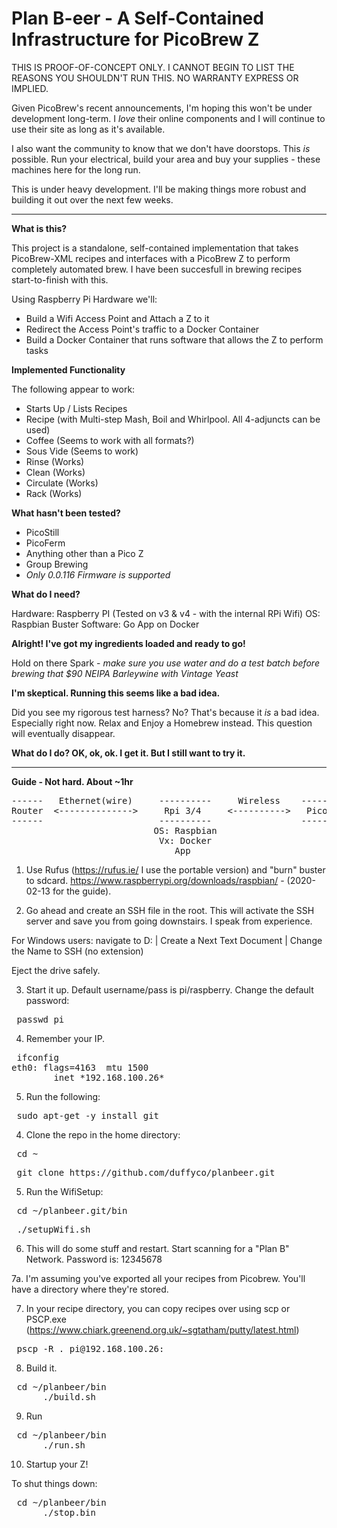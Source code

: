 # Plan B-eer - A Self-Contained Infrastructure for PicoBrew Z

THIS IS PROOF-OF-CONCEPT ONLY.  I CANNOT BEGIN TO LIST THE REASONS YOU SHOULDN'T RUN THIS.  NO WARRANTY EXPRESS OR IMPLIED.

Given PicoBrew's recent announcements, I'm hoping this won't be under development long-term.   I *love* their online components and I will continue to use their site as long as it's available.  

I also want the community to know that we don't have doorstops.  This *is* possible.  Run your electrical, build your area and buy your supplies - these machines here for the long run.

This is under heavy development.  I'll be making things more robust and building it out over the next few weeks.

----------------------------------------------------------------------------------------------------------------------------------------
<b> What is this? </b>

This project is a standalone, self-contained implementation that takes PicoBrew-XML recipes and interfaces with a PicoBrew Z to perform completely automated brew.   I have been succesfull in brewing recipes start-to-finish with this.

Using Raspberry Pi Hardware we'll:
- Build a Wifi Access Point and Attach a Z to it
- Redirect the Access Point's traffic to a Docker Container
- Build a Docker Container that runs software that allows the Z to perform tasks

<b> Implemented Functionality </b>

The following appear to work:
- Starts Up / Lists Recipes
- Recipe (with Multi-step Mash, Boil and Whirlpool.  All 4-adjuncts can be used)
- Coffee (Seems to work with all formats?)
- Sous Vide (Seems to work)
- Rinse (Works)
- Clean (Works)
- Circulate (Works)
- Rack (Works)

<b> What hasn't been tested?  </b>
- PicoStill
- PicoFerm
- Anything other than a Pico Z
- Group Brewing
- *Only 0.0.116 Firmware is supported*

<b> What do I need? </b>

Hardware: Raspberry PI (Tested on v3 & v4 - with the internal RPi Wifi)
OS: Raspbian Buster
Software: Go App on Docker 

<b> Alright!  I've got my ingredients loaded and ready to go! </b>

Hold on there Spark - *make sure you use water and do a test batch before brewing that $90 NEIPA Barleywine with Vintage Yeast*

<b> I'm skeptical.  Running this seems like a bad idea.</b>

Did you see my rigorous test harness?  No?  That's because it *is* a bad idea.  Especially right now.  Relax and Enjoy a Homebrew instead.   This question will eventually disappear.

<b> What do I do?  OK, ok, ok.  I get it.  But I still want to try it.  </b>

----------------------------------------------------------------------------------------------------------------------------------------

<b> Guide - Not hard.  About ~1hr </b>

<pre>
------   Ethernet(wire)     ----------     Wireless    -------------
Router  <-------------->     Rpi 3/4     <---------->   PicoBrew Z
------                      ----------                 -------------
                           OS: Raspbian
                            Vx: Docker
                               App
</pre>

1. Use Rufus (https://rufus.ie/ I use the portable version) and "burn" buster to sdcard. 
https://www.raspberrypi.org/downloads/raspbian/ - (2020-02-13 for the guide).

2. Go ahead and create an SSH file in the root.  This will activate the SSH server and save you from going downstairs.  I speak from experience.

For Windows users: navigate to D: | Create a Next Text Document | Change the Name to SSH  (no extension)

Eject the drive safely.

3. Start it up. Default username/pass is pi/raspberry.  Change the default password:
<pre> passwd pi </pre>

4. Remember your IP.
<pre> ifconfig 
eth0: flags=4163<UP,BROADCAST,RUNNING,MULTICAST>  mtu 1500
        inet *192.168.100.26* 
</pre>

5. Run the following:
<pre> sudo apt-get -y install git </pre>

4. Clone the repo in the home directory:
<pre> cd ~ </pre>
<pre> git clone https://github.com/duffyco/planbeer.git </pre>

5. Run the WifiSetup:
<pre> cd ~/planbeer.git/bin </pre>
<pre> ./setupWifi.sh </pre>

6. This will do some stuff and restart.   Start scanning for a "Plan B" Network.  Password is: 12345678

7a.  I'm assuming you've exported all your recipes from Picobrew.  You'll have a directory where they're stored. 

7. In your recipe directory, you can copy recipes over using scp or PSCP.exe (https://www.chiark.greenend.org.uk/~sgtatham/putty/latest.html)
<pre> pscp -R . pi@192.168.100.26: </pre>

8. Build it.
<pre> cd ~/planbeer/bin
      ./build.sh </pre>

9. Run
<pre> cd ~/planbeer/bin
      ./run.sh </pre>

10.  Startup your Z!

To shut things down:
<pre> cd ~/planbeer/bin
      ./stop.bin </pre>
  




